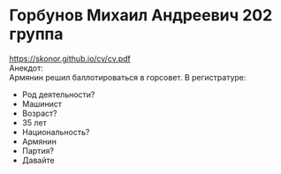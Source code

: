 # Горбунов Михаил Андреевич 202 группа
https://skonor.github.io/cv/cv.pdf  
Анекдот:\
Армянин решил баллотироваться в горсовет. В регистратуре: 
- Род деятельности? 
- Машинист 
- Возраст? 
- 35 лет 
- Национальность? 
- Армянин 
- Партия? 
- Давайте

